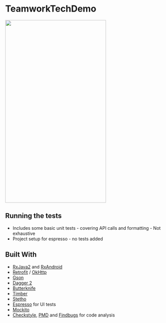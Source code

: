 # TeamworkTechDemo

<img src="https://github.com/ruairimcguigan/TeamworkTechDemo/blob/master/demo.gif" width="320" height="580">

## Running the tests

* Includes some basic unit tests - covering API calls and formatting - Not exhaustive
* Project setup for espresso - no tests added

## Built With

* [RxJava2](https://github.com/ReactiveX/RxJava) and [RxAndroid](https://github.com/ReactiveX/RxAndroid)
* [Retrofit](http://square.github.io/retrofit/) / [OkHttp](http://square.github.io/okhttp/)
* [Gson](https://github.com/google/gson)
* [Dagger 2](http://google.github.io/dagger/)
* [Butterknife](https://github.com/JakeWharton/butterknife)
* [Timber](https://github.com/JakeWharton/timber)
* [Stetho](http://facebook.github.io/stetho/)
* [Espresso](https://google.github.io/android-testing-support-library/) for UI tests
* [Mockito](http://mockito.org/)
* [Checkstyle](http://checkstyle.sourceforge.net/), [PMD](https://pmd.github.io/) and [Findbugs](http://findbugs.sourceforge.net/) for code analysis



